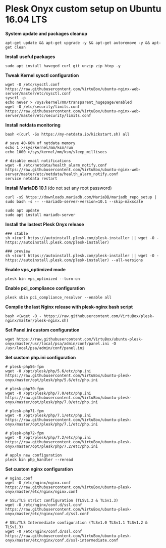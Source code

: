 # Plesk Onyx custom setup on Ubuntu 16.04 LTS

**System update and packages cleanup**

```
apt-get update && apt-get upgrade -y && apt-get autoremove -y && apt-get clean
```

**Install useful packages**
```
sudo apt install haveged curl git unzip zip htop -y
```

**Tweak Kernel sysctl configuration**
```
wget -O /etc/sysctl.conf https://raw.githubusercontent.com/VirtuBox/ubuntu-nginx-web-server/master/etc/sysctl.conf
sysctl -p
echo never > /sys/kernel/mm/transparent_hugepage/enabled
wget -O /etc/security/limits.conf https://raw.githubusercontent.com/VirtuBox/ubuntu-nginx-web-server/master/etc/security/limits.conf
```

**Install netdata monitoring**
```
bash <(curl -Ss https://my-netdata.io/kickstart.sh) all

# save 40-60% of netdata memory
echo 1 >/sys/kernel/mm/ksm/run
echo 1000 >/sys/kernel/mm/ksm/sleep_millisecs

# disable email notifications
wget -O /etc/netdata/health_alarm_notify.conf https://raw.githubusercontent.com/VirtuBox/ubuntu-nginx-web-server/master/etc/netdata/health_alarm_notify.conf
service netdata restart
```

**Install MariaDB 10.1** (do not set any root password)
```
curl -sS https://downloads.mariadb.com/MariaDB/mariadb_repo_setup |
sudo bash -s -- --mariadb-server-version=10.1 --skip-maxscale

sudo apt update
sudo apt install mariadb-server
```

**Install the lastest Plesk Onyx release**
```
### stable
sh <(curl https://autoinstall.plesk.com/plesk-installer || wget -O - https://autoinstall.plesk.com/plesk-installer)

### preview
sh <(curl https://autoinstall.plesk.com/plesk-installer || wget -O - https://autoinstall.plesk.com/plesk-installer) --all-versions
```

**Enable vps_optimized mode**
```
plesk bin vps_optimized --turn-on
```

**Enable pci_compliance configuration**
```
plesk sbin pci_compliance_resolver --enable all
```

**Compile the last Nginx release with plesk-nginx bash script**
```
bash <(wget -O - https://raw.githubusercontent.com/VirtuBox/plesk-nginx/master/plesk-nginx.sh)
```

**Set Panel.ini custom configuration**
```
wget https://raw.githubusercontent.com/VirtuBox/ubuntu-plesk-onyx/master/usr/local/psa/admin/conf/panel.ini -O /usr/local/psa/admin/conf/panel.ini
```

**Set custom php.ini configuration**
```
# plesk-php56-fpm
wget -O /opt/plesk/php/5.6/etc/php.ini https://raw.githubusercontent.com/VirtuBox/ubuntu-plesk-onyx/master/opt/plesk/php/5.6/etc/php.ini

# plesk-php70-fpm
wget -O /opt/plesk/php/7.0/etc/php.ini https://raw.githubusercontent.com/VirtuBox/ubuntu-plesk-onyx/master/opt/plesk/php/7.0/etc/php.ini

# plesk-php71-fpm
wget -O /opt/plesk/php/7.1/etc/php.ini https://raw.githubusercontent.com/VirtuBox/ubuntu-plesk-onyx/master/opt/plesk/php/7.1/etc/php.ini

# plesk-php72-fpm
wget -O /opt/plesk/php/7.2/etc/php.ini https://raw.githubusercontent.com/VirtuBox/ubuntu-plesk-onyx/master/opt/plesk/php/7.2/etc/php.ini

# apply new configuration 
plesk bin php_handler --reread
```

**Set custom nginx configuration**
```
# nginx.conf 
wget -O /etc/nginx/nginx.conf https://raw.githubusercontent.com/VirtuBox/ubuntu-plesk-onyx/master/etc/nginx/nginx.conf

# SSL/TLS strict configuration (TLSv1.2 & TLSv1.3)
wget -O /etc/nginx/conf.d/ssl.conf https://raw.githubusercontent.com/VirtuBox/ubuntu-plesk-onyx/master/etc/nginx/conf.d/ssl.conf

# SSL/TLS Intermediate configuration (TLSv1.0 TLSv1.1 TLSv1.2 & TLSv1.3)
wget -O /etc/nginx/conf.d/ssl.conf https://raw.githubusercontent.com/VirtuBox/ubuntu-plesk-onyx/master/etc/nginx/conf.d/ssl-intermediate.conf
```

